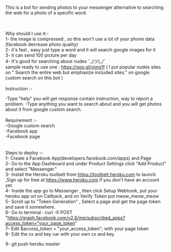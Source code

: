 
This is a bot for sending photos to your messenger alternative to searching the web for a photo of a specific word.<br /><br /><br />

Why should I use it:-
<br />
1- the image is compressed , so this won't use a lot of your phone data
(facebook decrease photo quality)
<br />
2- it's fast , easy just type a word and it will search google images for it
<br />
3- it can send 100 picture per day
<br />
4- It's good for searching about nudes ¯\_(ツ)_/¯
<br />
sample ready to use one : https://goo.gl/yimg1f   ( I put popular nudes sites on " Search the entire web but emphasize included sites." on google custom search on this bot )
<br />
<br />
Instruction :-<br />

-Type "help" you will get response contain instruction, way to report a problem.
-Type anything you want to search about and you will get photos about it from google custom search.
<br />
<br />
Requirement :-
<br />
-Google custom search <br />
-Facebook app<br />
-Facebook page<br />
<br />
<br />
Steps to deploy :-<br />
1-  Create a Facebook App(developers.facebook.com/apps) and Page
<br />
2- Go to the App Dashboard and under Product Settings click "Add Product" and select "Messenger."
<br />
3- Install the Heroku toolbelt from https://toolbelt.heroku.com to launch ,Sign up for free at https://www.heroku.com if you don't have an account yet.
<br />
4- Inside the app go to Messenger , then click Setup Webhook, put your heroku app url on Callback, and on Verify Token put meow_meow_meow
<br />
5- Scroll up to "Token Generation" , Select a page  and get the page token and save it somewhere.
<br />
6- Go to terminal  :
curl -X POST "https://graph.facebook.com/v2.6/me/subscribed_apps?access_token="your_page_token"
<br />
7- Edit  $access_token     = "your_access_token";    with your page token
<br />
8- Edit the cx and key var with your own cx and key.
<br />

9-  git push heroku master 
